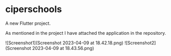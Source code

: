 # ciperschools

A new Flutter project.

As mentioned in the project I have attached the application in the repository.

![Screenshot1](Screenshot 2023-04-09 at 18.42.18.png)
![Screenshot2](Screenshot 2023-04-09 at 18.43.56.png)